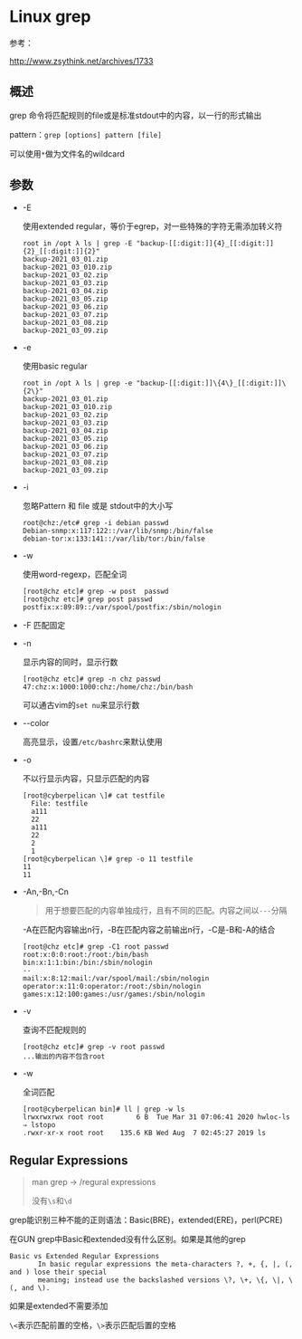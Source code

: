 # Linux grep

参考：

http://www.zsythink.net/archives/1733

## 概述

grep 命令将匹配规则的file或是标准stdout中的内容，以一行的形式输出

pattern：`grep [options] pattern [file]`

可以使用`*`做为文件名的wildcard

## 参数

- -E

  使用extended regular，等价于egrep，对一些特殊的字符无需添加转义符

  ```
  root in /opt λ ls | grep -E "backup-[[:digit:]]{4}_[[:digit:]]{2}_[[:digit:]]{2}"
  backup-2021_03_01.zip
  backup-2021_03_010.zip
  backup-2021_03_02.zip
  backup-2021_03_03.zip
  backup-2021_03_04.zip
  backup-2021_03_05.zip
  backup-2021_03_06.zip
  backup-2021_03_07.zip
  backup-2021_03_08.zip
  backup-2021_03_09.zip
  ```

- -e

  使用basic regular

  ```
  root in /opt λ ls | grep -e "backup-[[:digit:]]\{4\}_[[:digit:]]\{2\}"
  backup-2021_03_01.zip
  backup-2021_03_010.zip
  backup-2021_03_02.zip
  backup-2021_03_03.zip
  backup-2021_03_04.zip
  backup-2021_03_05.zip
  backup-2021_03_06.zip
  backup-2021_03_07.zip
  backup-2021_03_08.zip
  backup-2021_03_09.zip
  ```

- -i

  忽略Pattern 和 file 或是 stdout中的大小写

  ```
  root@chz:/etc# grep -i debian passwd
  Debian-snmp:x:117:122::/var/lib/snmp:/bin/false
  debian-tor:x:133:141::/var/lib/tor:/bin/false
  ```

- -w

  使用word-regexp，匹配全词

  ```
  [root@chz etc]# grep -w post  passwd
  [root@chz etc]# grep post passwd
  postfix:x:89:89::/var/spool/postfix:/sbin/nologin
  ```

- -F 匹配固定

- -n

  显示内容的同时，显示行数

  ```
  [root@chz etc]# grep -n chz passwd
  47:chz:x:1000:1000:chz:/home/chz:/bin/bash
  ```

  可以通古vim的`set nu`来显示行数

- --color

  高亮显示，设置`/etc/bashrc`来默认使用

- -o

  不以行显示内容，只显示匹配的内容

  ```
  [root@cyberpelican \]# cat testfile 
    File: testfile
    a111
    22
    a111
    22
    2
    1
  [root@cyberpelican \]# grep -o 11 testfile 
  11
  11
  ```

- -An,-Bn,-Cn

  > 用于想要匹配的内容单独成行，且有不同的匹配。内容之间以`---`分隔

  -A在匹配内容输出n行，-B在匹配内容之前输出n行，-C是-B和-A的结合

  ```
  [root@chz etc]# grep -C1 root passwd
  root:x:0:0:root:/root:/bin/bash
  bin:x:1:1:bin:/bin:/sbin/nologin
  --
  mail:x:8:12:mail:/var/spool/mail:/sbin/nologin
  operator:x:11:0:operator:/root:/sbin/nologin
  games:x:12:100:games:/usr/games:/sbin/nologin
  ```

- -v

  查询不匹配规则的

  ```
  [root@chz etc]# grep -v root passwd
  ...输出的内容不包含root
  ```

- -w

  全词匹配

  ```
  [root@cyberpelican bin]# ll | grep -w ls
  lrwxrwxrwx root root        6 B  Tue Mar 31 07:06:41 2020 hwloc-ls ⇒ lstopo
  .rwxr-xr-x root root    135.6 KB Wed Aug  7 02:45:27 2019 ls
  ```

## Regular Expressions

> man grep -> /regural expressions
>
> 没有`\s`和`\d`

grep能识别三种不能的正则语法：Basic(BRE)，extended(ERE)，perl(PCRE)

在GUN grep中Basic和extended没有什么区别。如果是其他的grep

```
Basic vs Extended Regular Expressions
       In basic regular expressions the meta-characters ?, +, {, |, (, and ) lose their special
       meaning; instead use the backslashed versions \?, \+, \{, \|, \(, and \).
```

如果是extended不需要添加

`\<`表示匹配前置的空格，`\>`表示匹配后置的空格

